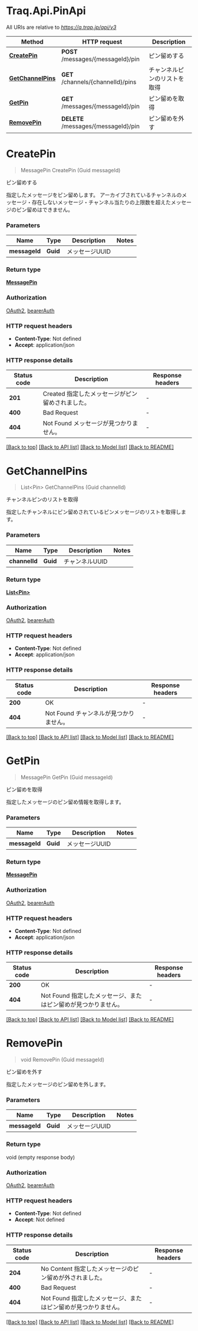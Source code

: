 # Traq.Api.PinApi

All URIs are relative to *https://q.trap.jp/api/v3*

| Method | HTTP request | Description |
|--------|--------------|-------------|
| [**CreatePin**](PinApi.md#createpin) | **POST** /messages/{messageId}/pin | ピン留めする |
| [**GetChannelPins**](PinApi.md#getchannelpins) | **GET** /channels/{channelId}/pins | チャンネルピンのリストを取得 |
| [**GetPin**](PinApi.md#getpin) | **GET** /messages/{messageId}/pin | ピン留めを取得 |
| [**RemovePin**](PinApi.md#removepin) | **DELETE** /messages/{messageId}/pin | ピン留めを外す |

<a id="createpin"></a>
# **CreatePin**
> MessagePin CreatePin (Guid messageId)

ピン留めする

指定したメッセージをピン留めします。 アーカイブされているチャンネルのメッセージ・存在しないメッセージ・チャンネル当たりの上限数を超えたメッセージのピン留めはできません。


### Parameters

| Name | Type | Description | Notes |
|------|------|-------------|-------|
| **messageId** | **Guid** | メッセージUUID |  |

### Return type

[**MessagePin**](MessagePin.md)

### Authorization

[OAuth2](../README.md#OAuth2), [bearerAuth](../README.md#bearerAuth)

### HTTP request headers

 - **Content-Type**: Not defined
 - **Accept**: application/json


### HTTP response details
| Status code | Description | Response headers |
|-------------|-------------|------------------|
| **201** | Created 指定したメッセージがピン留めされました。 |  -  |
| **400** | Bad Request |  -  |
| **404** | Not Found メッセージが見つかりません。 |  -  |

[[Back to top]](#) [[Back to API list]](../../README.md#documentation-for-api-endpoints) [[Back to Model list]](../../README.md#documentation-for-models) [[Back to README]](../../README.md)

<a id="getchannelpins"></a>
# **GetChannelPins**
> List&lt;Pin&gt; GetChannelPins (Guid channelId)

チャンネルピンのリストを取得

指定したチャンネルにピン留めされているピンメッセージのリストを取得します。


### Parameters

| Name | Type | Description | Notes |
|------|------|-------------|-------|
| **channelId** | **Guid** | チャンネルUUID |  |

### Return type

[**List&lt;Pin&gt;**](Pin.md)

### Authorization

[OAuth2](../README.md#OAuth2), [bearerAuth](../README.md#bearerAuth)

### HTTP request headers

 - **Content-Type**: Not defined
 - **Accept**: application/json


### HTTP response details
| Status code | Description | Response headers |
|-------------|-------------|------------------|
| **200** | OK |  -  |
| **404** | Not Found チャンネルが見つかりません。 |  -  |

[[Back to top]](#) [[Back to API list]](../../README.md#documentation-for-api-endpoints) [[Back to Model list]](../../README.md#documentation-for-models) [[Back to README]](../../README.md)

<a id="getpin"></a>
# **GetPin**
> MessagePin GetPin (Guid messageId)

ピン留めを取得

指定したメッセージのピン留め情報を取得します。


### Parameters

| Name | Type | Description | Notes |
|------|------|-------------|-------|
| **messageId** | **Guid** | メッセージUUID |  |

### Return type

[**MessagePin**](MessagePin.md)

### Authorization

[OAuth2](../README.md#OAuth2), [bearerAuth](../README.md#bearerAuth)

### HTTP request headers

 - **Content-Type**: Not defined
 - **Accept**: application/json


### HTTP response details
| Status code | Description | Response headers |
|-------------|-------------|------------------|
| **200** | OK |  -  |
| **404** | Not Found 指定したメッセージ、またはピン留めが見つかりません。 |  -  |

[[Back to top]](#) [[Back to API list]](../../README.md#documentation-for-api-endpoints) [[Back to Model list]](../../README.md#documentation-for-models) [[Back to README]](../../README.md)

<a id="removepin"></a>
# **RemovePin**
> void RemovePin (Guid messageId)

ピン留めを外す

指定したメッセージのピン留めを外します。


### Parameters

| Name | Type | Description | Notes |
|------|------|-------------|-------|
| **messageId** | **Guid** | メッセージUUID |  |

### Return type

void (empty response body)

### Authorization

[OAuth2](../README.md#OAuth2), [bearerAuth](../README.md#bearerAuth)

### HTTP request headers

 - **Content-Type**: Not defined
 - **Accept**: Not defined


### HTTP response details
| Status code | Description | Response headers |
|-------------|-------------|------------------|
| **204** | No Content 指定したメッセージのピン留めが外されました。 |  -  |
| **400** | Bad Request |  -  |
| **404** | Not Found 指定したメッセージ、またはピン留めが見つかりません。 |  -  |

[[Back to top]](#) [[Back to API list]](../../README.md#documentation-for-api-endpoints) [[Back to Model list]](../../README.md#documentation-for-models) [[Back to README]](../../README.md)

